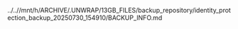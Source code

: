 ../..//mnt/h/ARCHIVE/.UNWRAP/13GB_FILES/backup_repository/identity_protection_backup_20250730_154910/BACKUP_INFO.md